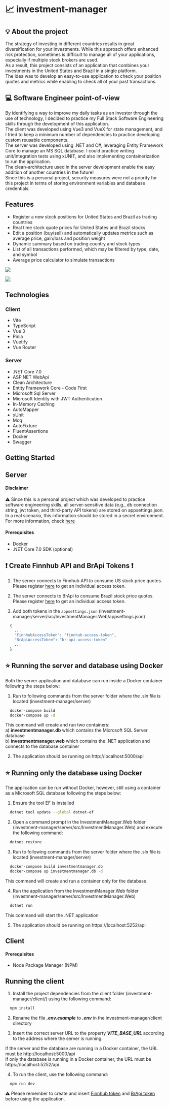 # :chart_with_upwards_trend: investment-manager

## :bulb: About the project
The strategy of investing in different countries results in great diversification for your investments. While this approach offers enhanced risk protection, sometimes is difficult to manage all of your applications, especially if multiple stock brokers are used. \
As a result, this project consists of an application that combines your investments in the United States and Brazil in a single platform. \
The idea was to develop an easy-to-use application to check your position quotes and metrics while enabling to check all of your past transactions.

## :computer: Software Engineer point-of-view
By identifying a way to improve my daily tasks as an investor through the use of technology, I decided to practice my Full Stack Software Engineering skills through the development of this application.\
The client was developed using Vue3 and VueX for state management, and I tried to keep a minimum number of dependencies to practice developing custom reusable components.\
The server was developed using .NET and C#, leveraging Entity Framework Core to manage an MS SQL database. I could practice writing unit/integration tests using xUNIT, and also implementing containerization to run the application.\
The clean-architecture used in the server development enable the easy addition of another countries in the future!\
Since this is a personal project, security measures were not a priority for this project in terms of storing environment variables and database credentials.

## Features

* Register a new stock positions for United States and Brazil as trading countries
* Real time stock quote prices for United States and Brazil stocks
* Edit a position (buy/sell) and automatically updates metrics such as average price, gain/loss and position weight
* Dynamic summary based on trading country and stock types
* List of all transactions performed, which may be filtered by type, date, and symbol
* Average price calculator to simulate transactions


![](./img-demo/img-demo-1.jpg)

![](./img-demo/img-demo-2.jpg)

## Technologies

### Client
* Vite
* TypeScript
* Vue 3
* Pinia
* Vuetify
* Vue Router

### Server
* .NET Core 7.0
* <span>ASP.NET WebApi</span>
* Clean Architecture
* Entity Framework Core - Code First
* Microsoft Sql Server
* Microsoft Identity with JWT Authentication
* In-Memory Caching
* AutoMapper
* xUnit
* Moq
* AutoFixture
* FluentAssertions
* Docker
* Swagger

## Getting Started

## Server

#### Disclaimer
:warning: Since this is a personal project which was developed to practice software engineering skills, all server-sensitive data (e.g., db connection string, jwt token, and third-party API tokens) are stored on appsettings.json. In a real scenario, this information should be stored in a secret environment. For more information, check [here](https://learn.microsoft.com/en-us/aspnet/core/security/app-secrets?view=aspnetcore-7.0)

#### Prerequisites
* Docker
* .NET Core 7.0 SDK (optional)

## :exclamation: Create Finnhub API and BrApi Tokens :exclamation:
1. The server connects to Finnhub API to consume US stock price quotes.  Please register [here](https://finnhub.io/) to get an individual access token.
2. The server connects to BrApi to consume Brazil stock price quotes. Please register [here](https://brapi.dev/) to get an individual access token.

3. Add both tokens in the `appsettings.json` (investment-manager/server/src/InvestmentManager.Web/appsettings.json)
```sh
  {
	...
	"FinnhubAccessToken": "finnhub-access-token",
	"BrApiAccessToken": "br-api-access-token"
	...
  }
  ```

## :star: Running the server and database using Docker

Both the server application and database can run inside a Docker container following the steps below:

1. Run to following commands from the server folder where the .sln file is located (investment-manager/server)
```sh
  docker-compose build
  docker-compose up -d
```

This command will create and run two containers:\
a) **investmentmanager.db** which contains the Microsoft SQL Server database\
b) **investmentmanager.web** which contains the .NET application and connects to the database container

2. The application should be running on http://localhost:5000/api

## :star: Running only the database using Docker

The application can be run without Docker, however, still using a container as a Microsoft SQL database following the steps below:

1. Ensure the tool EF is installed
```sh
  dotnet tool update --global dotnet-ef
  ```

2. Open a command prompt in the InvestmentManager.Web folder (investment-manager/server/src/InvestmentManager.Web) and execute the following command:
```sh
  dotnet restore
```

3. Run to following commands from the server folder where the .sln file is located (investment-manager/server)
```sh
  docker-compose build investmentmanager.db
  docker-compose up investmentmanager.db -d
```

This command will create and run a container only for the database.

4. Run the application from the InvestmentManager.Web folder (investment-manager/server/src/InvestmentManager.Web) 
```sh
  dotnet run
```

This command will start the .NET application

5. The application should be running on https://localhost:5252/api
   
## Client

#### Prerequisites
* Node Package Manager (NPM)

## Running the client

1. Install the project dependencies from the client folder (investment-manager/client/) using the following command: 
```sh
  npm install
```

2. Rename the file ***.env.example*** to ***.env*** in the investment-manager/client directory

3. Insert the correct server URL to the property ***VITE_BASE_URL*** according to the address where the server is running.

If the server and the database are running in a Docker container, the URL must be http://localhost:5000/api \
If only the database is running in a Docker container, the URL must be https://localhost:5252/api

4. To run the client, use the following command:
```sh
  npm run dev
```

:warning: Please remember to create and insert [Finnhub token](https://finnhub.io/) and [BrApi token](https://brapi.dev/) before using the application.


